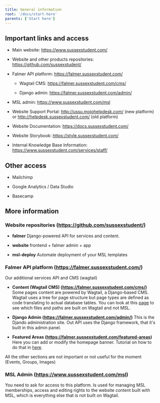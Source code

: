 ```yaml
---
title: General information
root: '/docs/start-here'
parents: ['Start here']
---
```


## Important links and access

- Main website: <https://www.sussexstudent.com/>

- Website and other products repositories: <https://github.com/sussexstudent/>

- Falmer API platform: <https://falmer.sussexstudent.com/>

	* Wagtail CMS: <https://falmer.sussexstudent.com/cms/>

	* Django admin: <https://falmer.sussexstudent.com/admin/>

- MSL admin: <https://www.sussexstudent.com/msl>

- Website Support Portal: <http://ussu.mojohelpdesk.com/> (new platform) or <http://helpdesk.sussexstudent.com/> (old platform)

- Website Documentation: <https://docs.sussexstudent.com/>

- Website Storybook: <https://style.sussexstudent.com/>

- Internal Knowledge Base Information: <https://www.sussexstudent.com/services/staff/>

## Other access

- Mailchimp

- Google Analytics / Data Studio

- Basecamp

## More information

### Website repositories (<https://github.com/sussexstudent/>)

- **falmer**
Django-powered API for services and content.

- **website**
frontend + falmer admin + app

- **msl-deploy**
Automate deployment of your MSL templates


### Falmer API platform (<https://falmer.sussexstudent.com/>)

Our additional services API and CMS (wagtail)

 -  **Content (Wagtail CMS) (<https://falmer.sussexstudent.com/cms/>)**
Some pages content are powered by Wagtail, a Django-based CMS. Wagtail uses a tree for page structure but page types are defined as code translating to actual database tables.
You can look at this [page](https://github.com/sussexstudent/website/blob/master/packages/website/src/routes.ts) to see which files and paths are built on Wagtail and not MSL.

-  **Django Admin (<https://falmer.sussexstudent.com/admin/>)**
This is the Djando administration site. Out API uses the Django framework, that it's built in this admin panel.

- **Featured Areas (<https://falmer.sussexstudent.com/featured-areas>)**
Here you can add or modify the homepage banner. Tutorial on how to do that in [here](https://www.sussexstudent.com/services/staff/content/adding-new-banner-homepage/).

All the other sections are not important or not useful for the moment (Events, Groups, Images)

### MSL Admin (<https://www.sussexstudent.com/msl>)
You need to ask for access to this platform. Is used for managing MSL memberships, access and editing rights to the website content built with MSL, which is everything else that is not built on Wagtail.
